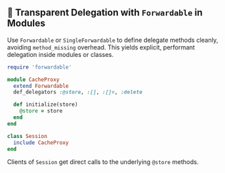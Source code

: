 ## 📐 Transparent Delegation with `Forwardable` in Modules
Use `Forwardable` or `SingleForwardable` to define delegate methods cleanly, avoiding `method_missing` overhead. This yields explicit, performant delegation inside modules or classes.

```ruby
require 'forwardable'

module CacheProxy
  extend Forwardable
  def_delegators :@store, :[], :[]=, :delete

  def initialize(store)
    @store = store
  end
end

class Session
  include CacheProxy
end
```

Clients of `Session` get direct calls to the underlying `@store` methods.